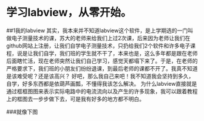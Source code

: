 # 学习labview，从零开始。
##1我的labview
        其实，我本来并不知道labview这个软件，是上学期选的一门叫做电子测量技术的课，苏大的老师来给我们上过2次课，后来因为老师让我们在github网站上注册，让我们自学电子测量技术，只扔给我们2个软件和许多电子课程，说是让我们自学，我们班的学生就不干了，本来也是，这么多年都是跟在老师后面瞎忙活，现在老师突然让我们自己学习，感觉天都塌下来了。于是，在老师的严格要求下，我们班的小朋友们纷纷退课，到最后老师的课都不开了。我真不知道是该难受呢？还是该高兴？
        好吧，那么我自己来吧！我不知道我会坚持到多久，自学，好多东西都是依葫芦画瓢，不懂得我该怎么解决。
        为什么labview直接就是通过框框图图来表示实际电路中的电流流向以及产生的许多现象，我可以跟着教程上的框图去一步步做下去，可是我有好多的地方都不明白。

###就像下图
